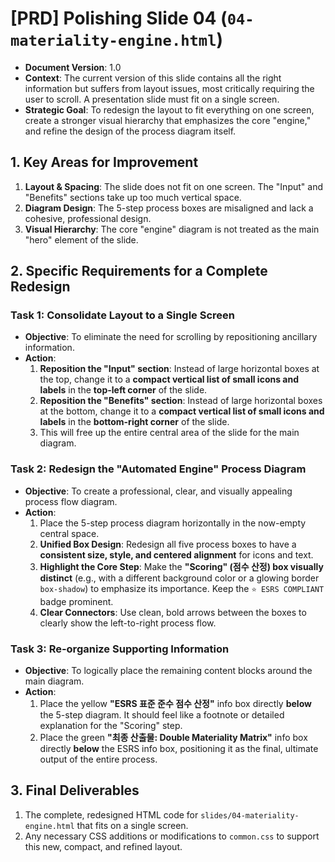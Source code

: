 # [PRD] Polishing Slide 04 (`04-materiality-engine.html`)

- **Document Version**: 1.0
- **Context**: The current version of this slide contains all the right information but suffers from layout issues, most critically requiring the user to scroll. A presentation slide must fit on a single screen.
- **Strategic Goal**: To redesign the layout to fit everything on one screen, create a stronger visual hierarchy that emphasizes the core "engine," and refine the design of the process diagram itself.

## 1. Key Areas for Improvement

1.  **Layout & Spacing**: The slide does not fit on one screen. The "Input" and "Benefits" sections take up too much vertical space.
2.  **Diagram Design**: The 5-step process boxes are misaligned and lack a cohesive, professional design.
3.  **Visual Hierarchy**: The core "engine" diagram is not treated as the main "hero" element of the slide.

## 2. Specific Requirements for a Complete Redesign

### Task 1: Consolidate Layout to a Single Screen

-   **Objective**: To eliminate the need for scrolling by repositioning ancillary information.
-   **Action**:
    1.  **Reposition the "Input" section**: Instead of large horizontal boxes at the top, change it to a **compact vertical list of small icons and labels** in the **top-left corner** of the slide.
    2.  **Reposition the "Benefits" section**: Instead of large horizontal boxes at the bottom, change it to a **compact vertical list of small icons and labels** in the **bottom-right corner** of the slide.
    3.  This will free up the entire central area of the slide for the main diagram.

### Task 2: Redesign the "Automated Engine" Process Diagram

-   **Objective**: To create a professional, clear, and visually appealing process flow diagram.
-   **Action**:
    1.  Place the 5-step process diagram horizontally in the now-empty central space.
    2.  **Unified Box Design**: Redesign all five process boxes to have a **consistent size, style, and centered alignment** for icons and text.
    3.  **Highlight the Core Step**: Make the **"Scoring" (점수 산정) box visually distinct** (e.g., with a different background color or a glowing border `box-shadow`) to emphasize its importance. Keep the `⭐ ESRS COMPLIANT` badge prominent.
    4.  **Clear Connectors**: Use clean, bold arrows between the boxes to clearly show the left-to-right process flow.

### Task 3: Re-organize Supporting Information

-   **Objective**: To logically place the remaining content blocks around the main diagram.
-   **Action**:
    1.  Place the yellow **"ESRS 표준 준수 점수 산정"** info box directly **below** the 5-step diagram. It should feel like a footnote or detailed explanation for the "Scoring" step.
    2.  Place the green **"최종 산출물: Double Materiality Matrix"** info box directly **below** the ESRS info box, positioning it as the final, ultimate output of the entire process.

## 3. Final Deliverables

1.  The complete, redesigned HTML code for `slides/04-materiality-engine.html` that fits on a single screen.
2.  Any necessary CSS additions or modifications to `common.css` to support this new, compact, and refined layout.